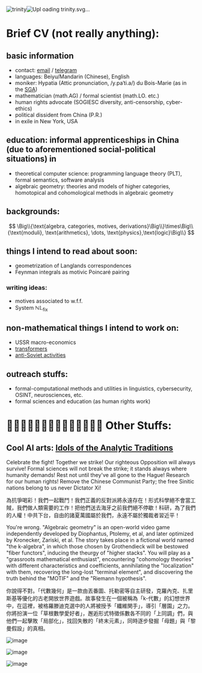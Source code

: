 ![trinity](https://github.com/analytic-bias/analytic-bias/assets/6694864/af1fa91d-f09c-489a-8e3b-108767946830)![Upl<svg xmlns="http://www.w3.org/2000/svg" xmlns:xlink="http://www.w3.org/1999/xlink" version="1.1" width="425.2pt" height="425.2pt" viewBox="0 0 425.2 425.2">
<defs>
<path id="font_0_53" d="M.34999085 .1219635V.50361636C.34999085 .5675659 .3600006 .6055298 .3959961 .6055298H.41799928C.49299623 .6055298 .5399933 .57954409 .5569916 .5026245 .56799319 .5026245 .58200076 .50361636 .59098818 .50761416 .58399966 .55426028 .57899478 .60528567 .5779877 .65031436 .5779877 .65130618 .57598879 .6533203 .57499697 .6533203 .54100039 .6495209 .42999269 .64453127 .35099793 .64453127H.2649994C.18798828 .64530947 .069992069 .65031436 .03199768 .6533203 .02999878 .6533203 .027999878 .65130618 .027999878 .65031436 .023986817 .60528567 .01399231 .55326846 .0029907227 .505249 .0129852299 .50123599 .024993897 .50024417 .036987306 .50024417 .056991579 .57954409 .102996829 .6055298 .16899109 .6055298H.21798706C.25498963 .6055298 .2649994 .5675659 .2649994 .5066223V.1219635C.2649994 .039031984 .24798584 .03404236 .16799927 .031036377 .1619873 .025039673 .1619873 .004043579 .16799927-.001953125 .21699524-.0009613037 .2679901 .000045776369 .30799867 .000045776369 .34599305 .000045776369 .39698792-.0009613037 .44699098-.001953125 .45298768 .004043579 .45298768 .025039673 .44699098 .031036377 .36698915 .03404236 .34999085 .039031984 .34999085 .1219635Z"/>
<path id="font_0_73" d="M.16699219 .28634645C.16699219 .3073578 .17599488 .3193817 .18399048 .3283844 .22200012 .36541749 .272995 .38745118 .31199647 .38745118 .33198548 .38745118 .35299684 .37443543 .36499024 .3514099 .375 .33139039 .3769989 .3043518 .3769989 .2743225V.122161868C.3769989 .04008484 .36698915 .036071779 .31498719 .031066895 .30999757 .02507019 .30999757 .004043579 .31498719-.001953125 .34298707-.0009613037 .3769989 .000045776369 .4169922 .000045776369 .45700074 .000045776369 .48999024-.0009613037 .522995-.001953125 .5279999 .004043579 .5279999 .02507019 .522995 .031066895 .46699525 .036071779 .45599366 .04008484 .45599366 .122161868V.2713318C.45599366 .3263855 .45199586 .37542726 .42900086 .40544129 .4119873 .42744447 .3809967 .43945313 .34599305 .43945313 .29699708 .43945313 .23699951 .42645265 .17599488 .3584137 .17599488 .35742188 .1749878 .35742188 .17399597 .3564148 .17098999 .35240174 .1659851 .34640504 .1659851 .3584137L.16699219 .58332827C.16699219 .64826968 .17098999 .6882324 .17098999 .6882324 .17098999 .6952362 .16699219 .6982422 .1579895 .6982422 .1329956 .68859866 .057998659 .67459109 .017990113 .67160037 .015991211 .6635895 .017990113 .64759829 .023986817 .64160159 .026992798 .64160159 .02999878 .64160159 .032989503 .64160159 .07699585 .6385956 .08799744 .6385956 .08799744 .5595398V.122161868C.08799744 .03907776 .07598877 .035079957 .017990113 .031066895 .011993408 .02507019 .011993408 .004043579 .017990113-.001953125 .050994874-.0009613037 .08799744 .000045776369 .12799073 .000045776369 .1659851 .000045776369 .19898987-.0009613037 .22698975-.001953125 .23298645 .004043579 .23298645 .02507019 .22698975 .031066895 .17599488 .035079957 .16699219 .03907776 .16699219 .122161868V.28634645Z"/>
<path id="font_0_70" d="M.38598634 .093185428C.34899903 .055221559 .31999208 .039230348 .2619934 .039230348 .22599793 .039230348 .18399048 .06021118 .15299988 .11117554 .1329956 .14414978 .12098694 .19012451 .12098694 .24809265L.3869934 .24609375C.39898683 .24609375 .4059906 .25209046 .4059906 .26309205 .4059906 .3467865 .37599183 .43652345 .23699951 .43652345 .1499939 .43652345 .036987306 .35375978 .036987306 .20211792 .036987306 .14614868 .050994874 .0921936 .083999637 .054214479 .117996219 .014221191 .16499329-.009765625 .23699951-.009765625 .31298829-.009765625 .36698915 .025222779 .40699769 .077194217 .4039917 .08718872 .397995 .0921936 .38598634 .093185428M.12399292 .28208924C.14299011 .39456178 .21299744 .40351869 .23699951 .40351869 .2749939 .40351869 .31999208 .38261415 .31999208 .2990265 .31999208 .29006959 .31599427 .28507997 .30499269 .28507997L.12399292 .28208924Z"/>
<path id="font_0_41" d="M.6179962 .12213135V.52337649C.6179962 .60643008 .6349945 .61143496 .7049866 .61442568 .71099856 .6204376 .71099856 .641449 .7049866 .64746096 .6639862 .64645388 .61299136 .6454468 .57499697 .6454468 .5379944 .6454468 .48999024 .64645388 .44599916 .64746096 .43998719 .641449 .43998719 .6204376 .44599916 .61442568 .5159912 .61143496 .5329895 .60643008 .5329895 .52337649V.36328126H.19099427V.52337649C.19099427 .60643008 .20799256 .61143496 .27799989 .61442568 .28399659 .6204376 .28399659 .641449 .27799989 .64746096 .23999024 .64645388 .19898987 .6454468 .147995 .6454468 .09799194 .6454468 .056991579 .64645388 .018997193 .64746096 .0129852299 .641449 .0129852299 .6204376 .018997193 .61442568 .08898926 .61143496 .10598755 .60643008 .10598755 .52337649V.12213135C.10598755 .0390625 .08898926 .034072877 .018997193 .031066895 .0129852299 .025054932 .0129852299 .004043579 .018997193-.001953125 .06298828-.0009613037 .11099243 .000045776369 .14898682 .000045776369 .18499756 .000045776369 .23399353-.0009613037 .27799989-.001953125 .28399659 .004043579 .28399659 .025054932 .27799989 .031066895 .20799256 .034072877 .19099427 .0390625 .19099427 .12213135V.3212738H.5329895V.12213135C.5329895 .0390625 .5159912 .034072877 .44599916 .031066895 .43998719 .025054932 .43998719 .004043579 .44599916-.001953125 .4909973-.0009613037 .5389862 .000045776369 .57598879 .000045776369 .61299136 .000045776369 .6609955-.0009613037 .7049866-.001953125 .71099856 .004043579 .71099856 .025054932 .7049866 .031066895 .6349945 .034072877 .6179962 .0390625 .6179962 .12213135Z"/>
<path id="font_0_80" d="M.040985109 .20533753C.040985109 .103271488 .10899353-.009765625 .25099183-.009765625 .31498719-.009765625 .3639984 .01322937 .397995 .04623413 .44299317 .090270999 .46299745 .15330506 .46299745 .21434021 .46299745 .31840516 .4059906 .43945313 .25299073 .43945313 .18699646 .43945313 .1329956 .41244508 .09599304 .36943055 .05999756 .32640077 .040985109 .26837159 .040985109 .20533753M.23799134 .40444947C.32398988 .40444947 .3769989 .32640077 .3769989 .18231201 .3769989 .056243898 .31199647 .025222779 .2649994 .025222779 .16099549 .025222779 .1269989 .15130615 .1269989 .22834778 .1269989 .31539918 .147995 .40444947 .23799134 .40444947Z"/>
<path id="font_0_77" d="M.09498596 .12207031C.09498596 .03904724 .083999637 .03404236 .022994996 .031051636 .016998291 .025039673 .016998291 .004043579 .022994996-.001953125 .057998659-.0009613037 .09498596 .000045776369 .1349945 .000045776369 .1749878 .000045776369 .21299744-.0009613037 .24598694-.001953125 .2519989 .004043579 .2519989 .025039673 .24598694 .031051636 .18499756 .03404236 .17399597 .03904724 .17399597 .12207031V.5832062C.17399597 .6482239 .17799378 .6882324 .17799378 .6882324 .17799378 .6952362 .17399597 .6982422 .16499329 .6982422 .13999939 .6882324 .06498718 .67422488 .024993897 .67123416 .022994996 .66322329 .024993897 .6472168 .0309906 .6412201 .08898926 .6372223 .09498596 .6342163 .09498596 .5592041V.12207031Z"/>
<path id="font_0_90" d="M.20399475-.16043091C.21998596-.13243103 .23298645-.10441589 .24499512-.074417117 .32499696 .11860657 .36999513 .22163391 .42199708 .33364869 .44198609 .37565614 .45599366 .39164735 .5029907 .3976593 .5089874 .403656 .5089874 .4246521 .5029907 .43066407 .48298646 .42965699 .45999146 .4286499 .43199159 .4286499 .4019928 .4286499 .37098695 .42965699 .34098817 .43066407 .33499146 .4246521 .33499146 .403656 .34098817 .3976593 .37298585 .39465333 .40499879 .38865663 .3889923 .35264588L.2899933 .12361145C.2829895 .10760498 .27398683 .10461426 .2659912 .12461853L.1769867 .3326416C.15899658 .37464906 .1539917 .39364625 .20999146 .3976593 .21598816 .403656 .21598816 .4246521 .20999146 .43066407 .17298889 .42965699 .1329956 .4286499 .09700012 .4286499 .06298828 .4286499 .035995485 .42965699 .015991211 .43066407 .009994507 .4246521 .009994507 .403656 .015991211 .3976593 .055999757 .39265443 .068984989 .38365174 .09498596 .3226471L.20799256 .05960083C.21699524 .039596559 .23199463-.0064086916 .22200012-.03440857 .20999146-.06741333 .19799805-.09541321 .18299866-.12641907 .17199707-.14642334 .1579895-.15542603 .1329956-.15542603 .11898804-.15542603 .114990238-.1524353 .10398865-.1524353 .07499695-.1524353 .05999756-.18243408 .05999756-.19543457 .05999756-.21643067 .07998657-.23242188 .10699463-.23242188 .12799073-.23242188 .16799927-.22442627 .20399475-.16043091Z"/>
<path id="font_0_52" d="M.394989 .63119509C.33699037 .6391907 .33898927 .6582031 .24099732 .6582031 .13999939 .6582031 .050994874 .5912018 .050994874 .48519898 .050994874 .38020326 .13798523 .33221437 .22599793 .29821778 .28599549 .27520753 .3600006 .24720764 .3600006 .1492157 .3600006 .068222049 .31498719 .026229859 .23498535 .026229859 .14199829 .026229859 .08198547 .069229129 .05999756 .16821289 .04699707 .17196656 .036987306 .16996765 .026992798 .16496277 .0309906 .08796692 .034988405 .061965944 .04699707 .012954712 .10998535 .01322937 .13798523-.009765625 .22698975-.009765625 .27198792-.009765625 .31498719 .0012207031 .34999085 .023223877 .4079895 .05921936 .44400025 .120224 .44400025 .18421936 .44400025 .2902069 .3639984 .33720399 .28199769 .36820985 .22200012 .390213 .12199402 .4282074 .12199402 .5121918 .12199402 .5681915 .17298889 .6241913 .23199463 .6241913 .32899476 .6241913 .3600006 .5621948 .37998963 .49620057 .3909912 .49420167 .4039917 .49519349 .41299439 .50219729 .40899659 .5502014 .40499879 .5782013 .394989 .63119509Z"/>
<path id="font_0_85" d="M.042999269 .42871095C.0289917 .42871095 .024993897 .41670228 .024993897 .40870667V.39570619C.024993897 .3907013 .025985718 .38970948 .02999878 .38970948H.08898926V.089157108C.08898926 .018234253 .11999512-.009765625 .1659851-.009765625 .21199036-.009765625 .2619934 .01222229 .30099488 .05621338 .29899598 .06619263 .29299928 .07218933 .2829895 .07318115 .25698854 .053207399 .22698975 .04522705 .20098877 .04522705 .17399597 .04522705 .16799927 .07518005 .16799927 .13708496V.38970948H.27198792C.28199769 .38970948 .29599 .39370729 .29599 .40270997V.42269898C.29599 .42669679 .29299928 .42871095 .28799439 .42871095H.16799927V.4677887C.16799927 .53292849 .17199707 .57302859 .17199707 .57302859 .17199707 .57902529 .16899109 .58203127 .1639862 .58203127 .1599884 .58203127 .15098572 .5780182 .14199829 .57302859 .1309967 .5670166 .12098694 .56199648 .10798645 .5589905 .09599304 .5549774 .085998538 .55197146 .085998538 .54496768 .085998538 .53292849 .08898926 .5399475 .08898926 .42871095H.042999269Z"/>
<path id="font_0_66" d="M.29299928 .048233034C.29899598 .017227173 .30999757-.009765625 .3600006-.009765625 .397995-.009765625 .43399049 .007232666 .45498658 .02722168 .45298768 .039230348 .44898988 .048233034 .43798829 .054229738 .43099977 .048233034 .4139862 .038223268 .40098573 .038223268 .37199403 .038223268 .37098695 .07725525 .37098695 .12327576V.27037049C.37098695 .41244508 .29299928 .43945313 .21998596 .43945313 .13798523 .43945313 .054992677 .385437 .054992677 .32839967 .054992677 .30438233 .066986087 .29237367 .08999634 .29237367 .11898804 .29237367 .13699341 .313385 .13699341 .32640077 .13699341 .33340455 .13598633 .34040834 .13398743 .34440614 .1329956 .3474121 .13198853 .3534088 .13198853 .36442567 .13198853 .39544679 .17399597 .40644837 .21199036 .40644837 .24598694 .40644837 .29299928 .3894348 .29299928 .2763672 .29299928 .2693634 .2899933 .2653656 .2869873 .26435853L.20098877 .24334717C.10499573 .21932984 .035995485 .16630554 .035995485 .0982666 .035995485 .016220093 .09199524-.009765625 .1619873-.009765625 .19699097-.009765625 .22698975-.0017700195 .2709961 .032226564L.29100038 .048233034H.29299928M.29299928 .2333374V.10127258C.29299928 .088256839 .2869873 .08125305 .2789917 .07525635 .25299073 .054244996 .21899414 .031219483 .19099427 .031219483 .14099121 .031219483 .11898804 .071243289 .11898804 .102264408 .11898804 .14729309 .13999939 .19332886 .21398926 .21232605L.29299928 .2333374Z"/>
<path id="font_0_40" d="M.3769989 .6582031C.20999146 .6582031 .036987306 .5273285 .036987306 .3076172 .036987306 .12739563 .16099549-.009765625 .35198976-.009765625 .46998597-.009765625 .5629883 .0152282719 .6309967 .07330322 .6199951 .08232117 .61499026 .09033203 .61499026 .10134888V.21754456C.61499026 .252594 .6319885 .26261903 .6609955 .265625 .6669922 .2716217 .6669922 .29562379 .6609955 .30162049 .6369934 .3006134 .6119995 .29962159 .57199099 .29962159 .5389862 .29962159 .49198915 .3006134 .44799806 .30162049 .44198609 .29562379 .44198609 .2716217 .44799806 .265625 .5029907 .26161195 .5299988 .25759889 .5299988 .21754456V.06428528C.49598695 .03224182 .42900086 .026229859 .375 .026229859 .21699524 .026229859 .1329956 .19551087 .1329956 .32759095 .1329956 .50234988 .24699402 .6221924 .36299134 .6221924 .5079956 .6221924 .548996 .53930667 .57499697 .45341493 .58599856 .4524231 .5970001 .454422 .60798647 .45941163 .60598757 .50135806 .6009979 .54130557 .58499148 .61320498 .5249939 .62319949 .48799134 .6582031 .3769989 .6582031Z"/>
<path id="font_0_14" d="M.2709961 .22319031C.28399659 .22319031 .2979889 .2511902 .2979889 .26319886 .2979889 .27319337 .2939911 .28320313 .28399659 .28320313H.06498718C.052993776 .28320313 .039993287 .26019288 .039993287 .24220276 .039993287 .232193 .04598999 .22319031 .054992677 .22319031H.2709961Z"/>
<path id="font_0_69" d="M.33399964 .050231935C.33898927 .054229738 .34799195 .056243898 .34899903 .049240114 .35198976 .025222779 .3600006-.009765625 .3600006-.009765625 .36799623-.012771606 .37298585-.011779785 .3789978-.009765625 .40098573 .008270264 .43598939 .023269654 .49699403 .030273438 .5029907 .03627014 .5029907 .05126953 .49699403 .057266237 .43299867 .06227112 .42399598 .08128357 .42399598 .13031006V.58332827C.42399598 .64826968 .42799378 .6882324 .42799378 .6882324 .42799378 .6952362 .42399598 .6982422 .4149933 .6982422 .3899994 .68859866 .31498719 .67459109 .2749939 .67160037 .272995 .6635895 .2749939 .64759829 .2809906 .64160159 .28399659 .64160159 .2869873 .64160159 .2899933 .64160159 .33399964 .6385956 .34498597 .6385956 .34498597 .5595398V.43144227C.34498597 .42443849 .34298707 .42243959 .33599855 .42243959 .33198548 .42243959 .29100038 .43945313 .2579956 .43945313 .19198609 .43945313 .147995 .41744996 .10798645 .37942506 .06498718 .33641053 .038986207 .27737428 .038986207 .20332337 .038986207 .08024597 .100997928-.009765625 .20899964-.009765625 .24798584-.009765625 .2849884 .010223389 .33399964 .050231935M.34498597 .12428284C.34498597 .105270389 .34298707 .09725952 .32899476 .085250858 .2919922 .053237916 .2599945 .037231447 .23498535 .037231447 .18099976 .037231447 .125 .0962677 .125 .221344 .125 .29338075 .13899231 .33340455 .1539917 .3544159 .18499756 .40144349 .22698975 .40444947 .24699402 .40444947 .2829895 .40444947 .30799867 .39143373 .32798768 .36842347 .34199525 .352417 .34498597 .3454132 .34498597 .3143921V.12428284Z"/>
<path id="font_0_71" d="M.1749878 .12193298V.38970948H.2679901C.2769928 .38970948 .29100038 .39370729 .29100038 .40270997V.42269898C.29100038 .42669679 .28799439 .42871095 .2829895 .42871095H.1749878V.48583985C.1749878 .6401825 .22099304 .66423037 .2539978 .66423037 .28399659 .66423037 .2999878 .6522064 .31399537 .61712649 .32199098 .5990906 .33299256 .5850525 .35398866 .5850525 .37098695 .5850525 .394989 .6061096 .394989 .6261444 .394989 .6431885 .38398744 .66122439 .36299134 .67723086 .33699037 .6952362 .31098939 .6982422 .272995 .6982422 .18899536 .6982422 .09599304 .6251526 .09599304 .46879579V.42871095H.04499817C.026992798 .42871095 .021987915 .41670228 .021987915 .40870667V.39570619C.021987915 .3907013 .022994996 .38970948 .026992798 .38970948H.09599304V.12193298C.09599304 .039001466 .07998657 .035003663 .025985718 .03100586 .019989014 .025009156 .019989014 .0040283205 .025985718-.001953125 .06098938-.0009613037 .09599304 .000030517579 .13598633 .000030517579 .17599488 .000030517579 .22399903-.0009613037 .25898744-.001953125 .2649994 .0040283205 .2649994 .025009156 .25898744 .03100586 .18099976 .035003663 .1749878 .039001466 .1749878 .12193298Z"/>
<path id="font_0_39" d="M.2829895 .32234193C.36799623 .32234193 .37098695 .2993927 .37399293 .25448609 .37998963 .24850464 .40098573 .24850464 .40699769 .25448609 .4059906 .2794342 .40499879 .30838014 .40499879 .3423462 .40499879 .37643434 .4059906 .40257264 .40699769 .42871095 .40098573 .4346161 .37998963 .4346161 .37399293 .42858888 .37098695 .37339784 .36799623 .36035157 .2829895 .36035157H.18998719V.54055789C.18998719 .5945282 .20199585 .6045227 .24598694 .6045227H.29100038C.39698792 .6045227 .42199708 .5645447 .44400025 .49557496 .45599366 .49557496 .46699525 .49757386 .47499085 .50057986 .46998597 .54200747 .45498658 .6383667 .45298768 .6463928 .45298768 .648407 .45199586 .64941409 .44898988 .64941409 .43199159 .6455231 .4269867 .64453127 .4019928 .64453127H.14698792C.114990238 .64453127 .057998659 .6455231 .017990113 .64653018 .011993408 .6405182 .011993408 .6195221 .017990113 .6135254 .08799744 .6105194 .10499573 .6055298 .10499573 .52256777V.121780399C.10499573 .03895569 .08799744 .033966066 .017990113 .030975342 .011993408 .024978638 .011993408 .0040283205 .017990113-.001953125 .052993776-.0009613037 .102996829 .000030517579 .147995 .000030517579 .19299317 .000030517579 .24198914-.0009613037 .2769928-.001953125 .2829895 .0040283205 .2829895 .024978638 .2769928 .030975342 .20698548 .033966066 .18998719 .03895569 .18998719 .121780399V.32234193H.2829895Z"/>
<path id="font_0_83" d="M.17599488 .35830689C.17399597 .39834596 .17298889 .42436219 .16799927 .43437196 .1659851 .43937684 .1639862 .4423828 .1559906 .4423828 .12799073 .43136598 .101989749 .42236329 .032989503 .4133606 .0309906 .40734864 .032989503 .39134217 .034988405 .3853302 .08898926 .38032533 .099990848 .37532044 .099990848 .317276V.12213135C.099990848 .03907776 .08799744 .035064699 .025985718 .031066895 .019989014 .025054932 .019989014 .004043579 .025985718-.001953125 .06098938-.0009613037 .099990848 .000045776369 .13999939 .000045776369 .17999268 .000045776369 .22599793-.0009613037 .26098634-.001953125 .2669983 .004043579 .2669983 .025054932 .26098634 .031066895 .19099427 .036071779 .1789856 .03907776 .1789856 .12213135V.26124574C.1789856 .28735353 .19099427 .31037904 .20298767 .32839967 .21398926 .34440614 .23699951 .3774414 .24899292 .3774414 .2579956 .3774414 .2669983 .3754425 .2749939 .36442567 .28199769 .3544464 .2939911 .34144593 .31098939 .34144593 .33499146 .34144593 .35798646 .36643983 .35798646 .39144898 .35798646 .41044618 .33999635 .43945313 .2979889 .43945313 .25099183 .43945313 .20999146 .39544679 .18699646 .35643006 .18099976 .3453064 .17599488 .35331727 .17599488 .35830689Z"/>
<path id="font_0_84" d="M.04798889 .13815308C.051986696 .08909607 .054992677 .042037965 .054992677 0 .06498718 .0019989014 .07499695 .0029907227 .07998657 .0029907227 .08699036 .0032196046 .09298706 .0032196046 .099990848 .0012207031 .1269989-.0057678224 .1539917-.009765625 .19099427-.009765625 .24699402-.009765625 .34999085 .017227173 .34999085 .11628723 .34999085 .18431092 .30099488 .22433472 .23298645 .24935913 .17298889 .27236939 .1329956 .28738404 .1329956 .34240724 .1329956 .3834381 .16899109 .40644837 .20298767 .40644837 .22499085 .40644837 .2829895 .3984375 .29599 .313385 .3019867 .3073883 .32199098 .3083954 .32798768 .3143921 .33099366 .35040284 .33299256 .38742066 .33399964 .42044068 .30299378 .42544557 .25498963 .43945313 .20298767 .43945313 .1289978 .43945313 .06199646 .39143373 .06199646 .32739259 .06199646 .254364 .09498596 .2233429 .17199707 .1913147 .25498963 .15730286 .27398683 .1362915 .27398683 .09326172 .27398683 .04423523 .22599793 .023223877 .18899536 .023223877 .1499939 .023223877 .12799073 .036239625 .117996219 .04724121 .09599304 .070251468 .084991458 .11427307 .07899475 .13929749 .07299805 .14515686 .053985597 .14414978 .04798889 .13815308Z"/>
<path id="font_0_81" d="M.1559906 .36834718C.15499878 .3983612 .15299988 .42437745 .147995 .43437196 .1459961 .43937684 .14399719 .4423828 .13598633 .4423828 .10798645 .43136598 .08198547 .42236329 .0129852299 .4133606 .010986328 .4073639 .0129852299 .39135743 .01499939 .38536073 .068984989 .38035584 .07998657 .37535096 .07998657 .31733705V-.11004639C.07998657-.19326782 .068984989-.19828797 .0079956059-.20129395 .0019989014-.20730591 .0019989014-.22836304 .0079956059-.234375 .042999269-.23338318 .07998657-.2323761 .11999512-.2323761 .1599884-.2323761 .20799256-.23338318 .24099732-.234375 .24699402-.22836304 .24699402-.20730591 .24099732-.20129395 .16999817-.19728089 .15899658-.19326782 .15899658-.11004639V-.0017700195C.15899658 .011230469 .16299439 .010223389 .17298889 .006225586 .19799805-.003768921 .22799683-.009765625 .2599945-.009765625 .31599427-.009765625 .3659973 .007232666 .40699769 .04623413 .45399476 .09225464 .48098756 .15426636 .48098756 .23530579 .48098756 .3414154 .4059906 .43945313 .3039856 .43945313 .2579956 .43945313 .20698548 .4094391 .16699219 .36442567 .16099549 .35835267 .15699768 .35835267 .1559906 .36834718M.1749878 .33140565C.20098877 .36343385 .24699402 .39344789 .27598573 .39344789 .33999635 .39344789 .394989 .32141114 .394989 .2083435 .394989 .12628174 .3659973 .024230957 .2539978 .024230957 .23599243 .024230957 .20098877 .02923584 .18299866 .04524231 .16299439 .06324768 .15899658 .06925964 .15899658 .105270389V.28738404C.15899658 .3083954 .16299439 .31739808 .1749878 .33140565Z"/>
<path id="font_1_2138" d="M.32398988 .32902528C.32699586 .32803346 .32899476 .32702638 .33198548 .3260193L.2669983 .18475342H.05899048C.04699707 .17276001 .04699707 .14675904 .05899048 .13476563H.24398804L.18598938 .007965088C.19499207-.0010375977 .22200012-.0010375977 .23098755 .007965088L.2889862 .13476563H.58898928C.6009979 .14675904 .6009979 .17276001 .58898928 .18475342H.31199647L.36898805 .30984498C.3899994 .3028412 .4119873 .29785157 .43899537 .29785157 .5269928 .29785157 .57398989 .36402894 .598999 .4071045 .5970001 .41610719 .58099368 .4250946 .57199099 .42311097 .5469971 .3791046 .5029907 .34983827 .45199586 .34983827 .42799378 .34983827 .40899659 .3538971 .3919983 .3599701L.46199037 .51171877C.45298768 .5207062 .42599488 .5207062 .4169922 .51171877L.35499574 .3761139C.34498597 .38110353 .33499146 .3861084 .32398988 .39111329 .28799439 .40811158 .2559967 .42210389 .20899964 .42210389 .12098694 .42210389 .07499695 .3560791 .049987794 .31300355 .051986696 .3039856 .067993167 .29496766 .07699585 .29696656 .101989749 .3410492 .14498902 .3701172 .19599915 .3701172 .2519989 .3701172 .2789917 .35006715 .32398988 .32902528Z"/>
<path id="font_1_2137" d="M.32398988 .32902528C.36099244 .31184388 .3919983 .29785157 .43899537 .29785157 .5269928 .29785157 .57398989 .36402894 .598999 .4071045 .5970001 .41610719 .58099368 .42510987 .57199099 .42311097 .5469971 .3791046 .5029907 .34983827 .45199586 .34983827 .3959961 .34983827 .36999513 .3701172 .32398988 .39111329 .28799439 .40811158 .2559967 .42210389 .20899964 .42210389 .12098694 .42210389 .07499695 .3560791 .049987794 .31300355 .051986696 .3039856 .067993167 .29496766 .07699585 .29696656 .101989749 .3410492 .14498902 .3701172 .19599915 .3701172 .2519989 .3701172 .2789917 .35006715 .32398988 .32902528M.05899048 .18475342C.04699707 .17276001 .04699707 .14675904 .05899048 .13476563H.58898928C.6009979 .14675904 .6009979 .17276001 .58898928 .18475342H.05899048Z"/>
<path id="font_1_838" d="M.20498657 .031036377C.1309967 .03604126 .1309967 .06304932 .1519928 .11706543L.30999757 .5181732H.31498719L.47399903 .111068729C.49699403 .05204773 .4909973 .03804016 .4229889 .031036377 .4169922 .025039673 .4169922 .004043579 .4229889-.001953125 .46299745-.0009613037 .5079956 .000045776369 .5439911 .000045776369 .5799866 .000045776369 .61499026-.0009613037 .647995-.001953125 .6539917 .004043579 .6529999 .025039673 .6469879 .031036377 .59199526 .03604126 .58399966 .05303955 .55799868 .12207031L.3600006 .6342163C.35398866 .6502228 .34700013 .65722659 .33699037 .65722659 .32598878 .65722659 .31900025 .6482086 .31298829 .6342163L.10598755 .124069217C.08699036 .077056888 .070999149 .03804016 .0079956059 .031036377 .0019989014 .025039673 .0019989014 .004043579 .0079956059-.001953125 .037994386-.0009613037 .07299805 .000045776369 .09599304 .000045776369 .11898804 .000045776369 .1639862-.0009613037 .20498657-.001953125 .21099854 .004043579 .21099854 .025039673 .20498657 .031036377Z"/>
<path id="font_1_17" d="M.22799683-.009765625C.30499269-.009765625 .42199708 .068237308 .42199708 .3032837 .42199708 .40231324 .397995 .48731996 .35398866 .54533389 .32798768 .5803375 .28599549 .61035159 .23199463 .61035159 .1329956 .61035159 .038986207 .49232484 .038986207 .294281 .038986207 .18725586 .07199097 .0872345 .1269989 .032226564 .15499878 .0042266848 .18899536-.009765625 .22799683-.009765625M.23199463 .5753479C.24899292 .5753479 .2649994 .56933596 .2769928 .55833438 .30799867 .5323334 .33499146 .4563141 .33499146 .32229615 .33499146 .23027039 .33198548 .16725159 .31799317 .116241458 .29599 .034225465 .24699402 .025222779 .22898865 .025222779 .13598633 .025222779 .12599182 .19625855 .12599182 .28327943 .12599182 .5293274 .18699646 .5753479 .23199463 .5753479Z"/>
<path id="font_1_18" d="M.28799439 .12210083V.46931459C.28799439 .52934268 .2889862 .5903778 .29100038 .60339358 .29100038 .60839846 .2889862 .60839846 .2849884 .60839846 .22999573 .57437136 .1769867 .5493622 .08898926 .5083313 .09098816 .4973297 .09498596 .48731996 .10398865 .48130799 .1499939 .50032046 .17199707 .5063324 .19099427 .5063324 .20799256 .5063324 .21099854 .48231507 .21099854 .44828797V.12210083C.21099854 .03904724 .18399048 .03404236 .11399841 .031036377 .10798645 .025039673 .10798645 .004043579 .11399841-.001953125 .16299439-.0009613037 .19898987 .000045776369 .25299073 .000045776369 .30099488 .000045776369 .32499696-.0009613037 .375-.001953125 .3809967 .004043579 .3809967 .025039673 .375 .031036377 .30499269 .03404236 .28799439 .03904724 .28799439 .12210083Z"/>
<path id="font_1_60" d="M.2999878-.18626404V-.15625H.16999817V.70214846H.2999878V.7321472H.09098816V-.18626404H.2999878Z"/>
<path id="font_1_19" d="M.06098938 .46827699C.06098938 .44725038 .07998657 .429245 .100997928 .429245 .117996219 .429245 .147995 .44725038 .147995 .4692688 .147995 .47727967 .1459961 .48327638 .14399719 .49028016 .14199829 .49728395 .13598633 .5063019 .13598633 .5142975 .13598633 .5393219 .1619873 .5753479 .23498535 .5753479 .2709961 .5753479 .32199098 .5503235 .32199098 .45425416 .32199098 .390213 .29899598 .33818055 .23999024 .2781372L.1659851 .20509339C.067993167 .105026248 .051986696 .056991579 .051986696-.0020141602 .051986696-.0020141602 .102996829 0 .1349945 0H.30999757C.34199525 0 .3880005-.0020141602 .3880005-.0020141602 .40098573 .050994874 .41099549 .1260376 .4119873 .15605164 .4059906 .16105652 .3929901 .16305542 .3829956 .16105652 .3659973 .0900116 .34899903 .06498718 .31298829 .06498718H.1349945C.1349945 .11302185 .20399475 .18107605 .20899964 .18608094L.30999757 .2831421C.36698915 .33818055 .4099884 .3822174 .4099884 .4582672 .4099884 .56632998 .32199098 .61035159 .24099732 .61035159 .12998963 .61035159 .06098938 .52830508 .06098938 .46827699Z"/>
<path id="font_1_62" d="M.2559967-.18626404V.7321472H.04699707V.70214846H.1769867V-.15625H.04699707V-.18626404H.2559967Z"/>
<path id="font_2_2" d="M.18899536 .34246827C.1769867 .3534546 .17098999 .3534546 .16799927 .3534546 .16099549 .3534546 .15899658 .3534546 .13899231 .3344574L.070999149 .27445985C.05899048 .26345826 .054992677 .25946046 .054992677 .25045777 .054992677 .23945618 .06498718 .23046875 .07499695 .23046875 .08099365 .23046875 .08299255 .23046875 .099990848 .24645996 .12098694 .26446534 .14099121 .28445436 .16799927 .30645753L.30499269 .1824646C.30699159 .18145752 .32499696 .16546631 .32998658 .1614685 .34399415 .14746094 .34599305 .14746094 .35299684 .14746094 .3600006 .14746094 .3619995 .14746094 .38398744 .16746521L.46299745 .23846436 .5379944 .30645753 .6119995 .24046326C.6230011 .23046875 .625 .23046875 .6459961 .23046875H.8619995C.8529968 .22245789 .79599 .17346192 .7609863 .083465579H.7919922C.8089905 .12945557 .84799197 .20045471 .94200137 .25045777 .84799197 .3014679 .80799868 .37246705 .7919922 .4174652H.7609863C.79599 .32746888 .8529968 .27845765 .8619995 .27046205H.6380005C.598999 .30645753 .58799746 .3174591 .5649872 .33746339 .5469971 .3534546 .54499819 .3534546 .5379944 .3534546 .5309906 .3534546 .5289917 .3514557 .5179901 .34246827 .5149994 .3404541 .375 .2134552 .35299684 .19445801L.18899536 .34246827Z"/>
<path id="font_1_831" d="M.35198976 .6582031H.2899933L.034988405 .019989014C.0309906 .009994507 .02999878 .009994507 .02999878 .0069885256 .02999878 .0009918213 .037994386 0 .050994874 0H.57899478C.59599307 0 .59999087 .0019989014 .59999087 .005996704 .59999087 .0079956059 .598999 .010986328 .59599307 .019989014L.35198976 .6582031M.2999878 .5571594H.3019867L.5 .033996583H.09700012L.2999878 .5571594Z"/>
<path id="font_2_1" d="M.30599977 .52500918C.269989 .477005 .25498963 .42999269 .24899292 .39300538L.2789917 .4019928C.28599549 .44299317 .3039856 .4900055 .34399415 .5339966 .3659973 .55700686 .37098695 .55799868 .37998963 .55799868 .3899994 .55799868 .40098573 .55900576 .40098573 .5700073 .40098573 .5830078 .3880005 .5830078 .37998963 .5830078 .3639984 .5830078 .33599855 .57899478 .33299256 .57899478 .32998658 .57899478 .2630005 .59295657 .20599365 .65475466 .19898987 .65275576 .18199158 .64775088 .1769867 .64675906 .22200012 .5949402 .28199769 .56900027 .28599549 .56700137 .12599182 .5110016 .055999757 .37199403 .055999757 .25 .055999757 .06498718 .20698548-.08300781 .3880005-.08300781 .57299807-.08300781 .72099307 .067993167 .72099307 .25 .72099307 .45500184 .54499819 .55101016 .5269928 .55101016 .5159912 .55101016 .5149994 .54100039 .5149994 .53900149 .5149994 .5319977 .519989 .52900698 .5279999 .52500918 .66999819 .44700624 .69599917 .31900025 .69599917 .25 .69599917 .07899475 .55599978-.058013917 .3889923-.058013917 .21798706-.058013917 .08099365 .08099365 .08099365 .25 .08099365 .3809967 .16499329 .5039978 .30099488 .54499819L.30599977 .52500918Z"/>
<path id="font_0_18" d="M.28799439 .12210083V.46931459C.28799439 .52934268 .2889862 .5903778 .29100038 .60339358 .29100038 .60839846 .2889862 .60839846 .2849884 .60839846 .22999573 .57437136 .1769867 .5493622 .08898926 .5083313 .09098816 .4973297 .09498596 .48731996 .10398865 .48130799 .1499939 .50032046 .17199707 .5063324 .19099427 .5063324 .20799256 .5063324 .21099854 .48231507 .21099854 .44828797V.12210083C.21099854 .03904724 .18399048 .03404236 .11399841 .031036377 .10798645 .025039673 .10798645 .004043579 .11399841-.001953125 .16299439-.0009613037 .19898987 .000045776369 .25299073 .000045776369 .30099488 .000045776369 .32499696-.0009613037 .375-.001953125 .3809967 .004043579 .3809967 .025039673 .375 .031036377 .30499269 .03404236 .28799439 .03904724 .28799439 .12210083Z"/>
</defs>
<use data-text="T" xlink:href="#font_0_53" transform="matrix(11.9552,0,0,-11.9552,173.51502,121.90702)"/>
<use data-text="h" xlink:href="#font_0_73" transform="matrix(11.9552,0,0,-11.9552,180.65229,121.90702)"/>
<use data-text="e" xlink:href="#font_0_70" transform="matrix(11.9552,0,0,-11.9552,187.08417,121.90702)"/>
<use data-text="H" xlink:href="#font_0_41" transform="matrix(11.9552,0,0,-11.9552,195.40497,121.90702)"/>
<use data-text="o" xlink:href="#font_0_80" transform="matrix(11.9552,0,0,-11.9552,204.13227,121.90702)"/>
<use data-text="l" xlink:href="#font_0_77" transform="matrix(11.9552,0,0,-11.9552,210.15769,121.90702)"/>
<use data-text="y" xlink:href="#font_0_90" transform="matrix(11.9552,0,0,-11.9552,213.31385,121.90702)"/>
<use data-text="S" xlink:href="#font_0_52" transform="matrix(11.9552,0,0,-11.9552,222.45957,121.90702)"/>
<use data-text="t" xlink:href="#font_0_85" transform="matrix(11.9552,0,0,-11.9552,228.25785,121.90702)"/>
<use data-text="a" xlink:href="#font_0_66" transform="matrix(11.9552,0,0,-11.9552,232.03568,121.90702)"/>
<use data-text="t" xlink:href="#font_0_85" transform="matrix(11.9552,0,0,-11.9552,237.4992,121.90702)"/>
<use data-text="e" xlink:href="#font_0_70" transform="matrix(11.9552,0,0,-11.9552,241.27704,121.90702)"/>
<use data-text="G" xlink:href="#font_0_40" transform="matrix(9.5641,0,0,-9.5641,202.762,226.15302)"/>
<use data-text="-" xlink:href="#font_0_14" transform="matrix(9.5641,0,0,-9.5641,209.31342,226.15302)"/>
<use data-text="d" xlink:href="#font_0_69" transform="matrix(9.5641,0,0,-9.5641,212.54608,226.15302)"/>
<use data-text="o" xlink:href="#font_0_80" transform="matrix(9.5641,0,0,-9.5641,206.181,234.86603)"/>
<use data-text="f" xlink:href="#font_0_71" transform="matrix(9.5641,0,0,-9.5641,211.00131,234.86603)"/>
<use data-text="F" xlink:href="#font_0_39" transform="matrix(9.5641,0,0,-9.5641,200.87799,243.08202)"/>
<use data-text="-" xlink:href="#font_0_14" transform="matrix(9.5641,0,0,-9.5641,205.51657,243.08202)"/>
<use data-text="r" xlink:href="#font_0_83" transform="matrix(9.5641,0,0,-9.5641,208.74924,243.08202)"/>
<use data-text="-" xlink:href="#font_0_14" transform="matrix(9.5641,0,0,-9.5641,212.30707,243.08202)"/>
<use data-text="s" xlink:href="#font_0_84" transform="matrix(9.5641,0,0,-9.5641,215.53974,243.08202)"/>
<use data-text="T" xlink:href="#font_0_53" transform="matrix(11.9552,0,0,-11.9552,32.575014,303.28004)"/>
<use data-text="h" xlink:href="#font_0_73" transform="matrix(11.9552,0,0,-11.9552,39.712266,303.28004)"/>
<use data-text="e" xlink:href="#font_0_70" transform="matrix(11.9552,0,0,-11.9552,46.144166,303.28004)"/>
<use data-text="H" xlink:href="#font_0_41" transform="matrix(11.9552,0,0,-11.9552,54.464998,303.28004)"/>
<use data-text="o" xlink:href="#font_0_80" transform="matrix(11.9552,0,0,-11.9552,63.19229,303.28004)"/>
<use data-text="l" xlink:href="#font_0_77" transform="matrix(11.9552,0,0,-11.9552,69.21771,303.28004)"/>
<use data-text="y" xlink:href="#font_0_90" transform="matrix(11.9552,0,0,-11.9552,72.373889,303.28004)"/>
<use data-text="T" xlink:href="#font_0_53" transform="matrix(11.9552,0,0,-11.9552,81.51961,303.28004)"/>
<use data-text="y" xlink:href="#font_0_90" transform="matrix(11.9552,0,0,-11.9552,88.08301,303.28004)"/>
<use data-text="p" xlink:href="#font_0_81" transform="matrix(11.9552,0,0,-11.9552,94.23993,303.28004)"/>
<use data-text="e" xlink:href="#font_0_70" transform="matrix(11.9552,0,0,-11.9552,100.5164,303.28004)"/>
<use data-text="T" xlink:href="#font_0_53" transform="matrix(11.9552,0,0,-11.9552,314.274,303.28004)"/>
<use data-text="h" xlink:href="#font_0_73" transform="matrix(11.9552,0,0,-11.9552,321.41127,303.28004)"/>
<use data-text="e" xlink:href="#font_0_70" transform="matrix(11.9552,0,0,-11.9552,327.84315,303.28004)"/>
<use data-text="H" xlink:href="#font_0_41" transform="matrix(11.9552,0,0,-11.9552,336.16395,303.28004)"/>
<use data-text="o" xlink:href="#font_0_80" transform="matrix(11.9552,0,0,-11.9552,344.89125,303.28004)"/>
<use data-text="l" xlink:href="#font_0_77" transform="matrix(11.9552,0,0,-11.9552,350.92863,303.28004)"/>
<use data-text="y" xlink:href="#font_0_90" transform="matrix(11.9552,0,0,-11.9552,354.08479,303.28004)"/>
<use data-text="T" xlink:href="#font_0_53" transform="matrix(11.9552,0,0,-11.9552,363.23057,303.28004)"/>
<use data-text="o" xlink:href="#font_0_80" transform="matrix(11.9552,0,0,-11.9552,369.62663,303.28004)"/>
<use data-text="p" xlink:href="#font_0_81" transform="matrix(11.9552,0,0,-11.9552,375.65208,303.28004)"/>
<use data-text="o" xlink:href="#font_0_80" transform="matrix(11.9552,0,0,-11.9552,381.92857,303.28004)"/>
<use data-text="s" xlink:href="#font_0_84" transform="matrix(11.9552,0,0,-11.9552,387.95396,303.28004)"/>
<path transform="matrix(1,0,0,-1,212.598,209.81902)" stroke-width=".77708" stroke-linecap="butt" stroke-miterlimit="10" stroke-linejoin="miter" fill="none" stroke="#000000" d="M-20.0406 80.17226C-75.42668 45.8707-117.68042-8.53954-140.06545-79.81612"/>
<path transform="matrix(.85013,-.52649,-.52649,-.85013,192.88771,129.44219)" stroke-width=".77708" stroke-linecap="round" stroke-linejoin="round" fill="none" stroke="#000000" d="M-4.04088 4.66254C-3.30263 1.86497-1.6575 .54396 0 0-1.6575-.54396-3.30263-1.86497-4.04088-4.66254"/>
<path transform="matrix(-.2996,.95401,.95401,.2996,72.41617,290.0058)" stroke-width=".77708" stroke-linecap="round" stroke-linejoin="round" fill="none" stroke="#000000" d="M-4.04088 4.66254C-3.30263 1.86497-1.6575 .54396 0 0-1.6575-.54396-3.30263-1.86497-4.04088-4.66254"/>
<path transform="matrix(1,0,0,-1,212.598,209.81902)" d="M-98.03815 8.9415H-86.7117V19.06285H-98.03815Z" fill="#ffffff"/>
<use data-text="&#x2244;" xlink:href="#font_1_2138" transform="matrix(9.5641,0,0,-9.5641,117.12401,198.30402)"/>
<path transform="matrix(1,0,0,-1,212.598,209.81902)" stroke-width=".77708" stroke-linecap="butt" stroke-miterlimit="10" stroke-linejoin="miter" fill="none" stroke="#000000" d="M15.2361 80.17654C71.10529 46.0732 114.1158-8.33705 137.41814-79.81865"/>
<path transform="matrix(-.8535,-.52098,-.52098,.8535,227.50247,129.44004)" stroke-width=".77708" stroke-linecap="round" stroke-linejoin="round" fill="none" stroke="#000000" d="M-4.04088 4.66254C-3.30263 1.86497-1.6575 .54396 0 0-1.6575-.54396-3.30263-1.86497-4.04088-4.66254"/>
<path transform="matrix(.30992,.95074,.95074,-.30992,350.13658,290.00709)" stroke-width=".77708" stroke-linecap="round" stroke-linejoin="round" fill="none" stroke="#000000" d="M-4.04088 4.66254C-3.30263 1.86497-1.6575 .54396 0 0-1.6575-.54396-3.30263-1.86497-4.04088-4.66254"/>
<path transform="matrix(1,0,0,-1,212.598,209.81902)" d="M82.82364 9.09335H94.150089V19.2147H82.82364Z" fill="#ffffff"/>
<use data-text="&#x2244;" xlink:href="#font_1_2138" transform="matrix(9.5641,0,0,-9.5641,297.98603,198.15201)"/>
<path transform="matrix(1,0,0,-1,212.598,209.81902)" stroke-width=".77708" stroke-linecap="butt" stroke-miterlimit="10" stroke-linejoin="miter" fill="none" stroke="#000000" d="M-107.80765-101.04092C-43.8934-120.24098 41.37083-120.24098 105.28508-101.04092"/>
<path transform="matrix(-.95767,-.28767,-.28767,.95767,104.41826,310.74818)" stroke-width=".77708" stroke-linecap="round" stroke-linejoin="round" fill="none" stroke="#000000" d="M-4.04088 4.66254C-3.30263 1.86497-1.6575 .54396 0 0-1.6575-.54396-3.30263-1.86497-4.04088-4.66254"/>
<path transform="matrix(.95767,-.28767,-.28767,-.95767,318.2552,310.74818)" stroke-width=".77708" stroke-linecap="round" stroke-linejoin="round" fill="none" stroke="#000000" d="M-4.04088 4.66254C-3.30263 1.86497-1.6575 .54396 0 0-1.6575-.54396-3.30263-1.86497-4.04088-4.66254"/>
<path transform="matrix(1,0,0,-1,212.598,209.81902)" d="M-6.9245-120.44576H4.4019505V-110.32441H-6.9245Z" fill="#ffffff"/>
<use data-text="&#x2244;" xlink:href="#font_1_2138" transform="matrix(9.5641,0,0,-9.5641,208.238,327.69105)"/>
<path transform="matrix(1,0,0,-1,212.598,209.81902)" stroke-width=".77708" stroke-linecap="butt" stroke-miterlimit="10" stroke-linejoin="miter" fill="none" stroke="#000000" d="M-2.52257 79.80429V-4.32146"/>
<path transform="matrix(0,-1,-1,-0,210.07544,129.62618)" stroke-width=".77708" stroke-linecap="round" stroke-linejoin="round" fill="none" stroke="#000000" d="M-4.04088 4.66254C-3.30263 1.86497-1.6575 .54396 0 0-1.6575-.54396-3.30263-1.86497-4.04088-4.66254"/>
<path transform="matrix(0,1,1,0,210.07544,214.52902)" stroke-width=".77708" stroke-linecap="round" stroke-linejoin="round" fill="none" stroke="#000000" d="M-4.04088 4.66254C-3.30263 1.86497-1.6575 .54396 0 0-1.6575-.54396-3.30263-1.86497-4.04088-4.66254"/>
<path transform="matrix(1,0,0,-1,212.598,209.81902)" d="M-8.18579 33.1446H3.1406604V42.3382H-8.18579Z" fill="#ffffff"/>
<use data-text="&#x2243;" xlink:href="#font_1_2137" transform="matrix(9.5641,0,0,-9.5641,206.977,174.11002)"/>
<path transform="matrix(1,0,0,-1,212.598,209.81902)" stroke-width=".77708" stroke-linecap="butt" stroke-miterlimit="10" stroke-linejoin="miter" fill="none" stroke="#000000" d="M-122.64398-80.21622-17.74481-28.93976"/>
<path transform="matrix(-.89838,.43915,.43915,.89838,89.60498,290.20588)" stroke-width=".77708" stroke-linecap="round" stroke-linejoin="round" fill="none" stroke="#000000" d="M-4.04088 4.66254C-3.30263 1.86497-1.6575 .54396 0 0-1.6575-.54396-3.30263-1.86497-4.04088-4.66254"/>
<path transform="matrix(.89838,-.43915,-.43915,-.89838,195.20226,238.58815)" stroke-width=".77708" stroke-linecap="round" stroke-linejoin="round" fill="none" stroke="#000000" d="M-4.04088 4.66254C-3.30263 1.86497-1.6575 .54396 0 0-1.6575-.54396-3.30263-1.86497-4.04088-4.66254"/>
<path transform="matrix(1,0,0,-1,212.598,209.81902)" d="M-75.85762-59.17479H-64.53117V-49.98119H-75.85762Z" fill="#ffffff"/>
<use data-text="&#x2243;" xlink:href="#font_1_2137" transform="matrix(9.5641,0,0,-9.5641,139.30501,266.42903)"/>
<path transform="matrix(1,0,0,-1,212.598,209.81902)" stroke-width=".77708" stroke-linecap="butt" stroke-miterlimit="10" stroke-linejoin="miter" fill="none" stroke="#000000" d="M119.75781-80.22108 12.70201-28.81232"/>
<path transform="matrix(.9014,.43286,.43286,-.9014,332.70606,290.20829)" stroke-width=".77708" stroke-linecap="round" stroke-linejoin="round" fill="none" stroke="#000000" d="M-4.04088 4.66254C-3.30263 1.86497-1.6575 .54396 0 0-1.6575-.54396-3.30263-1.86497-4.04088-4.66254"/>
<path transform="matrix(-.9014,-.43286,-.43286,.9014,224.94977,238.46315)" stroke-width=".77708" stroke-linecap="round" stroke-linejoin="round" fill="none" stroke="#000000" d="M-4.04088 4.66254C-3.30263 1.86497-1.6575 .54396 0 0-1.6575-.54396-3.30263-1.86497-4.04088-4.66254"/>
<path transform="matrix(1,0,0,-1,212.598,209.81902)" d="M60.5667-59.11351H71.89315V-49.91991H60.5667Z" fill="#ffffff"/>
<use data-text="&#x2243;" xlink:href="#font_1_2137" transform="matrix(9.5641,0,0,-9.5641,275.729,266.368)"/>
<path transform="matrix(1,0,0,-1,212.598,209.81902)" stroke-width="3.08504" stroke-linecap="butt" stroke-miterlimit="10" stroke-linejoin="miter" fill="none" stroke="#000000" d="M14.57646-14.81146 80.38753 10.98026"/>
<path transform="matrix(1,0,0,-1,212.598,209.81902)" stroke-width="1.53085" stroke-linecap="butt" stroke-miterlimit="10" stroke-linejoin="miter" fill="none" stroke="#ffffff" d="M14.57646-14.81146 80.38753 10.98026"/>
<path transform="matrix(-.93102,.36485,.36485,.93102,227.17447,224.63048)" stroke-width=".77708" stroke-linecap="round" stroke-linejoin="round" fill="none" stroke="#000000" d="M-1.54631 3.058C-.79622 1.44244 1.22319 .05768 2.37715 0 1.22319-.05768-.79622-1.44244-1.54631-3.058"/>
<path transform="matrix(.93102,-.36485,-.36485,-.93102,292.98554,198.83876)" stroke-width=".77708" stroke-linecap="round" stroke-linejoin="round" fill="none" stroke="#000000" d="M-1.54631 3.058C-.79622 1.44244 1.22319 .05768 2.37715 0 1.22319-.05768-.79622-1.44244-1.54631-3.058"/>
<path transform="matrix(1,0,0,-1,212.598,209.81902)" d="M21.34756-8.7001H78.25412V6.6863605H21.34756Z" fill="#ffffff"/>
<use data-text="&#x039b;" xlink:href="#font_1_838" transform="matrix(9.5641,0,0,-9.5641,236.51001,213.77902)"/>
<use data-text="0" xlink:href="#font_1_17" transform="matrix(7.1731,0,0,-7.1731,242.80402,210.07303)"/>
<use data-text="1" xlink:href="#font_1_18" transform="matrix(7.1731,0,0,-7.1731,242.80402,215.94004)"/>
<use data-text="[" xlink:href="#font_1_60" transform="matrix(9.5641,0,0,-9.5641,246.63701,213.77902)"/>
<use data-text="2" xlink:href="#font_1_19" transform="matrix(9.5641,0,0,-9.5641,249.95575,213.77902)"/>
<use data-text="]" xlink:href="#font_1_62" transform="matrix(9.5641,0,0,-9.5641,254.40306,213.77902)"/>
<use data-text="&#x21dd;" xlink:href="#font_2_2" transform="matrix(9.5641,0,0,-9.5641,257.72203,213.77902)"/>
<use data-text="&#x0394;" xlink:href="#font_1_831" transform="matrix(9.5641,0,0,-9.5641,267.286,213.77902)"/>
<use data-text="0" xlink:href="#font_1_17" transform="matrix(7.1731,0,0,-7.1731,273.36903,210.19202)"/>
<use data-text="[" xlink:href="#font_1_60" transform="matrix(9.5641,0,0,-9.5641,277.203,213.77902)"/>
<use data-text="2" xlink:href="#font_1_19" transform="matrix(9.5641,0,0,-9.5641,280.52174,213.77902)"/>
<use data-text="]" xlink:href="#font_1_62" transform="matrix(9.5641,0,0,-9.5641,284.96907,213.77902)"/>
<path transform="matrix(1,0,0,-1,212.598,209.81902)" stroke-width="3.08504" stroke-linecap="butt" stroke-miterlimit="10" stroke-linejoin="miter" fill="none" stroke="#000000" d="M-2.26512-40.6821-1.35042-108.74457"/>
<path transform="matrix(1,0,0,-1,212.598,209.81902)" stroke-width="1.53085" stroke-linecap="butt" stroke-miterlimit="10" stroke-linejoin="miter" fill="none" stroke="#ffffff" d="M-2.26512-40.6821-1.35042-108.74457"/>
<path transform="matrix(-.01343,-.99988,-.99988,.01343,210.33289,250.50113)" stroke-width=".77708" stroke-linecap="round" stroke-linejoin="round" fill="none" stroke="#000000" d="M-1.54631 3.058C-.79622 1.44244 1.22319 .05768 2.37715 0 1.22319-.05768-.79622-1.44244-1.54631-3.058"/>
<path transform="matrix(.01343,.99988,.99988,-.01343,211.24759,318.56358)" stroke-width=".77708" stroke-linecap="round" stroke-linejoin="round" fill="none" stroke="#000000" d="M-1.54631 3.058C-.79622 1.44244 1.22319 .05768 2.37715 0 1.22319-.05768-.79622-1.44244-1.54631-3.058"/>
<path transform="matrix(1,0,0,-1,212.598,209.81902)" d="M-30.3439-76.2063H26.562659V-60.89156H-30.3439Z" fill="#ffffff"/>
<use data-text="&#x039b;" xlink:href="#font_1_838" transform="matrix(9.5641,0,0,-9.5641,184.819,281.28504)"/>
<use data-text="1" xlink:href="#font_1_18" transform="matrix(7.1731,0,0,-7.1731,191.113,277.63603)"/>
<use data-text="1" xlink:href="#font_1_18" transform="matrix(7.1731,0,0,-7.1731,191.113,283.446)"/>
<use data-text="[" xlink:href="#font_1_60" transform="matrix(9.5641,0,0,-9.5641,194.94602,281.28504)"/>
<use data-text="2" xlink:href="#font_1_19" transform="matrix(9.5641,0,0,-9.5641,198.26474,281.28504)"/>
<use data-text="]" xlink:href="#font_1_62" transform="matrix(9.5641,0,0,-9.5641,202.71207,281.28504)"/>
<use data-text="&#x21dd;" xlink:href="#font_2_2" transform="matrix(9.5641,0,0,-9.5641,206.031,281.28504)"/>
<use data-text="&#x0394;" xlink:href="#font_1_831" transform="matrix(9.5641,0,0,-9.5641,215.595,281.28504)"/>
<use data-text="1" xlink:href="#font_1_18" transform="matrix(7.1731,0,0,-7.1731,221.67801,277.698)"/>
<use data-text="[" xlink:href="#font_1_60" transform="matrix(9.5641,0,0,-9.5641,225.512,281.28504)"/>
<use data-text="2" xlink:href="#font_1_19" transform="matrix(9.5641,0,0,-9.5641,228.83075,281.28504)"/>
<use data-text="]" xlink:href="#font_1_62" transform="matrix(9.5641,0,0,-9.5641,233.27805,281.28504)"/>
<path transform="matrix(1,0,0,-1,212.598,209.81902)" stroke-width="3.08504" stroke-linecap="butt" stroke-miterlimit="10" stroke-linejoin="miter" fill="none" stroke="#000000" d="M-84.28384 10.80441-19.61865-14.75674"/>
<path transform="matrix(1,0,0,-1,212.598,209.81902)" stroke-width="1.53085" stroke-linecap="butt" stroke-miterlimit="10" stroke-linejoin="miter" fill="none" stroke="#ffffff" d="M-84.28384 10.80441-19.61865-14.75674"/>
<path transform="matrix(-.92995,-.36757,-.36757,.92995,128.31418,199.0146)" stroke-width=".77708" stroke-linecap="round" stroke-linejoin="round" fill="none" stroke="#000000" d="M-1.54631 3.058C-.79622 1.44244 1.22319 .05768 2.37715 0 1.22319-.05768-.79622-1.44244-1.54631-3.058"/>
<path transform="matrix(.92995,.36757,.36757,-.92995,192.97936,224.57576)" stroke-width=".77708" stroke-linecap="round" stroke-linejoin="round" fill="none" stroke="#000000" d="M-1.54631 3.058C-.79622 1.44244 1.22319 .05768 2.37715 0 1.22319-.05768-.79622-1.44244-1.54631-3.058"/>
<path transform="matrix(1,0,0,-1,212.598,209.81902)" d="M-82.72075-8.7252H-25.81419V6.6038906H-82.72075Z" fill="#ffffff"/>
<use data-text="&#x039b;" xlink:href="#font_1_838" transform="matrix(9.5641,0,0,-9.5641,132.44202,213.80402)"/>
<use data-text="2" xlink:href="#font_1_19" transform="matrix(7.1731,0,0,-7.1731,138.73603,210.15502)"/>
<use data-text="1" xlink:href="#font_1_18" transform="matrix(7.1731,0,0,-7.1731,138.73603,215.96501)"/>
<use data-text="[" xlink:href="#font_1_60" transform="matrix(9.5641,0,0,-9.5641,142.569,213.80402)"/>
<use data-text="2" xlink:href="#font_1_19" transform="matrix(9.5641,0,0,-9.5641,145.88776,213.80402)"/>
<use data-text="]" xlink:href="#font_1_62" transform="matrix(9.5641,0,0,-9.5641,150.33506,213.80402)"/>
<use data-text="&#x21dd;" xlink:href="#font_2_2" transform="matrix(9.5641,0,0,-9.5641,153.65402,213.80402)"/>
<use data-text="&#x0394;" xlink:href="#font_1_831" transform="matrix(9.5641,0,0,-9.5641,163.21802,213.80402)"/>
<use data-text="2" xlink:href="#font_1_19" transform="matrix(7.1731,0,0,-7.1731,169.301,210.21701)"/>
<use data-text="[" xlink:href="#font_1_60" transform="matrix(9.5641,0,0,-9.5641,173.13501,213.80402)"/>
<use data-text="2" xlink:href="#font_1_19" transform="matrix(9.5641,0,0,-9.5641,176.45374,213.80402)"/>
<use data-text="]" xlink:href="#font_1_62" transform="matrix(9.5641,0,0,-9.5641,180.90106,213.80402)"/>
<path transform="matrix(1,0,0,-1,212.598,209.81902)" d="M25.9012 24.16768H38.468889V35.64671H25.9012Z" fill="#ffffff"/>
<use data-text="&#x27f3;" xlink:href="#font_2_1" transform="matrix(9.5641,0,0,-9.5641,241.06401,182.30301)"/>
<path transform="matrix(1,0,0,-1,212.598,209.81902)" d="M65.45926-29.28644H78.02695V-17.807412H65.45926Z" fill="#ffffff"/>
<use data-text="&#x27f3;" xlink:href="#font_2_1" transform="matrix(9.5641,0,0,-9.5641,280.622,235.75702)"/>
<path transform="matrix(1,0,0,-1,212.598,209.81902)" d="M30.30026-84.78271H42.86795V-73.30368H30.30026Z" fill="#ffffff"/>
<use data-text="&#x27f3;" xlink:href="#font_2_1" transform="matrix(9.5641,0,0,-9.5641,245.46302,291.253)"/>
<path transform="matrix(1,0,0,-1,212.598,209.81902)" d="M-46.60417-84.82399H-34.036485V-73.34496H-46.60417Z" fill="#ffffff"/>
<use data-text="&#x27f3;" xlink:href="#font_2_1" transform="matrix(9.5641,0,0,-9.5641,168.55802,291.295)"/>
<path transform="matrix(1,0,0,-1,212.598,209.81902)" d="M-82.27779-29.46295H-69.7101V-17.983922H-82.27779Z" fill="#ffffff"/>
<use data-text="&#x27f3;" xlink:href="#font_2_1" transform="matrix(9.5641,0,0,-9.5641,132.88501,235.93302)"/>
<path transform="matrix(1,0,0,-1,212.598,209.81902)" d="M-43.29422 24.08961H-30.72653V35.568639H-43.29422Z" fill="#ffffff"/>
<use data-text="&#x27f3;" xlink:href="#font_2_1" transform="matrix(9.5641,0,0,-9.5641,171.86801,182.38101)"/>
<use data-text="1" xlink:href="#font_0_18" transform="matrix(11.9552,0,0,-11.9552,209.819,455.088)"/>
</svg>
oading trinity.svg…]()

# Brief CV (not really anything):

## basic information
- contact: [email](mailto:knight.of.lambda.calculus@gmail.com) / [telegram](https://t.me/sayako_8964)
- languages: Beiyu/Mandarin (Chinese), English
- moniker: Hypatia (Attic pronunciation, /y.paˈti.a/) du Bois-Marie (as in the [SGA](https://en.wikipedia.org/wiki/S%C3%A9minaire_de_G%C3%A9om%C3%A9trie_Alg%C3%A9brique_du_Bois_Marie))
- mathematician (math.AG) / formal scientist (math.LO. etc.)
- human rights advocate (SOGIESC diversity, anti-censorship, cyber-ethics)
- political dissident from China (P.R.)
- in exile in New York, USA

## education: informal apprenticeships in China (due to aforementioned social-political situations) in
- theoretical computer science: programming language theory (PLT), formal semantics, software analysis
- algebraic geometry: theories and models of higher categories, homotopical and cohomological methods in algebraic geometry

## backgrounds:
$$
\Big\\{\text{algebra, categories, motives, derivations}\Big\\}\times\Big\\{\text{moduli}, \text{arithmetics}, \dots, \text{physics},\text{logic}\Big\\}
$$

## things I intend to read about soon:
- geometrization of Langlands correspondences
- Feynman integrals as motivic Poincaré pairing

### writing ideas:
- motives associated to w.f.f.
- System $\mathbb{NL}_{\mathrm{fix}}$

## non-mathematical things I intend to work on:
- USSR macro-economics
- [transformers](https://github.com/neelnanda-io/TransformerLens)
- [anti-Soviet activities](https://www.microsoft.com/en-us/research/wp-content/uploads/2016/07/supercomp-by-eval.pdf)

## outreach stuffs:
- formal-computational methods and utilities in linguistics, cybersecurity, OSINT, neurosciences, etc.
- formal sciences and education (as human rights work)

# 🛜🔑🏴🇹🇼🇺🇦🏳️‍🌈🏳️‍⚧️🤝✊🎆 Other Stuffs:

## Cool AI arts: [Idols of the Analytic Traditions](https://analytic-bias.github.io/idols/)

Celebrate the fight! Together we strike! Our righteous Opposition will always survive! Formal sciences will not break the strike; it stands always where humanity demands! Rest not until they've all gone to the Hague! Research for our human rights! Remove the Chinese Communist Party; the free Sinitic nations belong to us never Dictator Xi! 

為抗爭喝彩！我們一起戰鬥！我們正義的反對派將永遠存在！形式科學絕不會當工賊，我們做人類需要的工作！把他們送去海牙之前我們絕不停歇！科研，為了我們的人權！中共下台，自由的諸夏萬國屬於我們，永遠不屬於獨裁者習近平！

You're wrong. "Algebraic geometry" is an open-world video game independently developed by Diophantus, Ptolemy, et al, and later optimized by Kronecker, Zariski, et al. The story takes place in a fictional world named "the k-algebra", in which those chosen by Grothendieck will be bestowed "fiber functors", inducing the theurgy of "higher stacks". You will play as a "grassroots mathematical enthusiast", encountering "cohomology theories" with different characteristics and coefficients, annihilating the "localization" with them, recovering the long-lost "terminal element", and discovering the truth behind the "MOTIF" and the "Riemann hypothesis".

你說得不對。「代數幾何」是一款由丟番圖、托勒密等自主研發，克羅內克、扎里斯基等優化的古老開放世界遊戲。故事發生在一個被稱為「k-代數」的幻想世界中，在這裡，被格羅滕迪克選中的人將被授予「纖維関手」，導引「層園」之力。你將扮演一位「草根數學愛好者」，邂逅形式特徵係數各不同的「上同調」們，與他們一起擊敗「局部化」，找回失散的「終末元素」，同時逐步發掘「母題」與「黎曼假設」的真相。

![image](https://upload.wikimedia.org/wikipedia/commons/3/3f/Beijing_Haskell_Compiler_Error_Code_451_Political_Non-Compliance.png)

![image](https://github.com/analytic-bias/analytic-bias/assets/6694864/f8c7d8a1-8aa7-4555-921a-bdf95dfe0252)

![image](https://github.com/analytic-bias/analytic-bias/assets/6694864/3f61ec3f-0211-4c26-9e7d-42d0675ada25)
